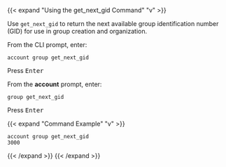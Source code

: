 ---
---

{{< expand "Using the get_next_gid Command" "v" >}}

Use `get_next_gid` to return the next available group identification number (GID) for use in group creation and organization.

From the CLI prompt, enter:

`account group get_next_gid`

Press <kbd>Enter</kbd>

From the **account** prompt, enter:

`group get_next_gid`

Press <kbd>Enter</kbd>

{{< expand "Command Example" "v" >}}

```
account group get_next_gid
3000
```

{{< /expand >}}
{{< /expand >}}
